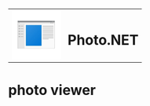 <table align='center', width='100%'>
  <tr>
    <td align='left'>
      <img src='photo viewer/images/placeholder.png', style="width: 100px; height: 100px;">
    </td> 
    <td align='center'>
      <h1>Photo.NET</h1>
    </td>
  </tr>
</table>

# photo viewer
